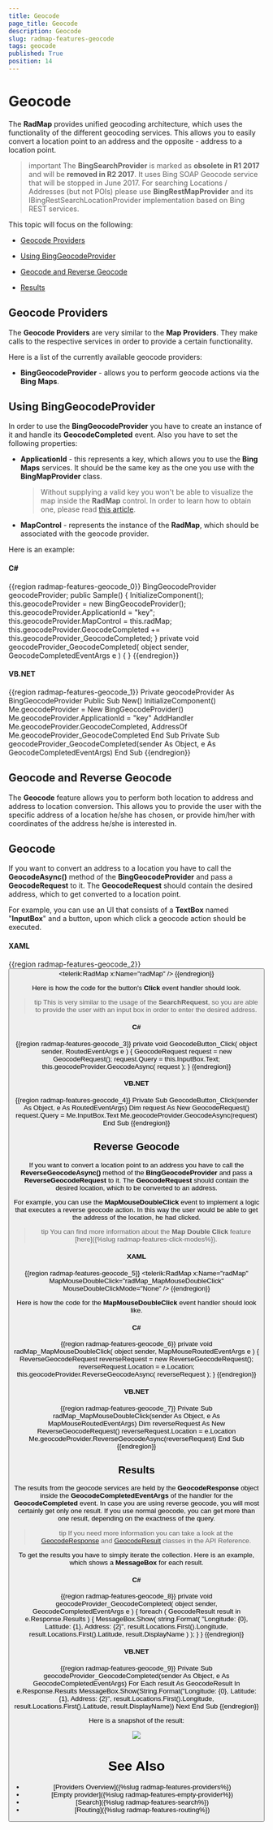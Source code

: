 ```yaml
---
title: Geocode
page_title: Geocode
description: Geocode
slug: radmap-features-geocode
tags: geocode
published: True
position: 14
---
```


# Geocode

The __RadMap__ provides unified geocoding architecture, which uses the functionality of the different geocoding services. This allows you to easily convert a location point to an address and the opposite - address to a location point.      

>important The __BingSearchProvider__ is marked as __obsolete in R1 2017__ and will be __removed in R2 2017__. It uses Bing SOAP Geocode service that will be stopped in June 2017. For searching Locations / Addresses (but not POIs) please use __BingRestMapProvider__ and its IBingRestSearchLocationProvider implementation based on Bing REST services.

This topic will focus on the following:

* [Geocode Providers](#geocode-providers)

* [Using BingGeocodeProvider](#using-bingGeocodeProvider)

* [Geocode and Reverse Geocode](#geocode-and-reverse-geocode)

* [Results](#results)

## Geocode Providers

The __Geocode Providers__ are very similar to the __Map Providers__. They make calls to the respective services in order to provide a certain functionality.        

Here is a list of the currently available geocode providers:

* __BingGeocodeProvider__ - allows you to perform geocode actions via the __Bing Maps__.            

## Using BingGeocodeProvider

In order to use the __BingGeocodeProvider__ you have to create an instance of it and handle its __GeocodeCompleted__ event. Also you have to set the following properties:        

* __ApplicationId__ - this represents a key, which allows you to use the __Bing Maps__ services. It should be the same key as the one you use with the __BingMapProvider__ class.            

	>Without supplying a valid key you won't be able to visualize the map inside the __RadMap__ control. In order to learn how to obtain one, please read [this article](http://msdn.microsoft.com/en-us/library/ee681900.aspx).
	
* __MapControl__ - represents the instance of the __RadMap__, which should be associated with the geocode provider.            

Here is an example:

#### __C#__
{{region radmap-features-geocode_0}}
	BingGeocodeProvider geocodeProvider;
	public Sample()
	{
	    InitializeComponent();
	    this.geocodeProvider = new BingGeocodeProvider();
	    this.geocodeProvider.ApplicationId = "key";
	    this.geocodeProvider.MapControl = this.radMap;
	    this.geocodeProvider.GeocodeCompleted += this.geocodeProvider_GeocodeCompleted;
	}
	private void geocodeProvider_GeocodeCompleted( object sender, GeocodeCompletedEventArgs e )
	{
	}
{{endregion}}

#### __VB.NET__
{{region radmap-features-geocode_1}}
	Private geocodeProvider As BingGeocodeProvider
	Public Sub New()
	 InitializeComponent()
	 Me.geocodeProvider = New BingGeocodeProvider()
	 Me.geocodeProvider.ApplicationId = "key"
	 AddHandler Me.geocodeProvider.GeocodeCompleted, AddressOf Me.geocodeProvider_GeocodeCompleted
	End Sub
	Private Sub geocodeProvider_GeocodeCompleted(sender As Object, e As GeocodeCompletedEventArgs)
	End Sub
{{endregion}}

## Geocode and Reverse Geocode

The __Geocode__ feature allows you to perform both location to address and address to location conversion. This allows you to provide the user with the specific address of a location he/she has chosen, or provide him/her with coordinates of the address he/she is interested in.        

## Geocode

If you want to convert an address to a location you have to call the __GeocodeAsync()__ method of the __BingGeocodeProvider__ and pass a __GeocodeRequest__ to it. The __GeocodeRequest__ should contain the desired address, which to get converted to a location point.        

For example, you can use an UI that consists of a __TextBox__ named "__InputBox__" and a button, upon which click a geocode action should be executed.        

#### __XAML__
{{region radmap-features-geocode_2}}
	<StackPanel Width="600"
	            Height="480">
	    <TextBox x:Name="InputBox"
	                Margin="0,0,0,10"
	                Width="200"
	                HorizontalAlignment="Left" />
	    <Button x:Name="GeocodeButton"
	            Content="Search"
	            Click="GeocodeButton_Click"
	            Margin="0,0,0,10"
	            HorizontalAlignment="Left" />
	    <telerik:RadMap x:Name="radMap" />
	</StackPanel>
{{endregion}}

Here is how the code for the button's __Click__ event handler should look.        

>tip This is very similar to the usage of the __SearchRequest__, so you are able to provide the user with an input box in order to enter the desired address.          

#### __C#__
{{region radmap-features-geocode_3}}
	private void GeocodeButton_Click( object sender, RoutedEventArgs e )
	{
	    GeocodeRequest request = new GeocodeRequest();
	    request.Query = this.InputBox.Text;
	    this.geocodeProvider.GeocodeAsync( request );
	}
{{endregion}}

#### __VB.NET__
{{region radmap-features-geocode_4}}
	Private Sub GeocodeButton_Click(sender As Object, e As RoutedEventArgs)
	 Dim request As New GeocodeRequest()
	 request.Query = Me.InputBox.Text
	 Me.geocodeProvider.GeocodeAsync(request)
	End Sub
{{endregion}}

## Reverse Geocode

If you want to convert a location point to an address you have to call the __ReverseGeocodeAsync()__ method of the __BingGeocodeProvider__ and pass a __ReverseGeocodeRequest__ to it. The __GeocodeRequest__ should contain the desired location, which to be converted to an address.        

For example, you can use the __MapMouseDoubleClick__ event to implement a logic that executes a reverse geocode action. In this way the user would be able to get the address of the location, he had clicked.        

>tip You can find more information about the __Map Double Click__ feature [here]({%slug radmap-features-click-modes%}).          

#### __XAML__
{{region radmap-features-geocode_5}}
	<telerik:RadMap x:Name="radMap"
	                MapMouseDoubleClick="radMap_MapMouseDoubleClick"
	                MouseDoubleClickMode="None" />
{{endregion}}

Here is how the code for the __MapMouseDoubleClick__ event handler should look like.        

#### __C#__
{{region radmap-features-geocode_6}}
	private void radMap_MapMouseDoubleClick( object sender, MapMouseRoutedEventArgs e )
	{
	    ReverseGeocodeRequest reverseRequest = new ReverseGeocodeRequest();
	    reverseRequest.Location = e.Location;
	    this.geocodeProvider.ReverseGeocodeAsync( reverseRequest );
	}
{{endregion}}

#### __VB.NET__
{{region radmap-features-geocode_7}}
	Private Sub radMap_MapMouseDoubleClick(sender As Object, e As MapMouseRoutedEventArgs)
	 Dim reverseRequest As New ReverseGeocodeRequest()
	 reverseRequest.Location = e.Location
	 Me.geocodeProvider.ReverseGeocodeAsync(reverseRequest)
	End Sub
{{endregion}}

## Results

The results from the geocode services are held by the __GeocodeResponse__ object inside the __GeocodeCompletedEventArgs__ of the handler for the __GeocodeCompleted__ event. In case you are using reverse geocode, you will most certainly get only one result. If you use normal geocode, you can get more than one result, depending on the exactness of the query.        

>tip If you need more information you can take a look at the [GeocodeResponse](http://www.telerik.com/help/silverlight/t_telerik_windows_controls_map_geocoderesponse.html) and [GeocodeResult](http://www.telerik.com/help/silverlight/t_telerik_windows_controls_map_geocoderesult.html) classes in the API Reference.          

To get the results you have to simply iterate the collection. Here is an example, which shows a __MessageBox__ for each result.        

#### __C#__
{{region radmap-features-geocode_8}}
	private void geocodeProvider_GeocodeCompleted( object sender, GeocodeCompletedEventArgs e )
	{
	    foreach ( GeocodeResult result in e.Response.Results )
	    {
	        MessageBox.Show( string.Format( "Longitude: {0}, Latitude: {1}, Address: {2}", result.Locations.First().Longitude, result.Locations.First().Latitude, result.DisplayName ) );
	    }
	}
{{endregion}}

#### __VB.NET__
{{region radmap-features-geocode_9}}
	Private Sub geocodeProvider_GeocodeCompleted(sender As Object, e As GeocodeCompletedEventArgs)
	 For Each result As GeocodeResult In e.Response.Results
	  MessageBox.Show(String.Format("Longitude: {0}, Latitude: {1}, Address: {2}", result.Locations.First().Longitude, result.Locations.First().Latitude, result.DisplayName))
	 Next
	End Sub
{{endregion}}

Here is a snapshot of the result:

![](images/RadMap_Features_Geocode_01.png)

# See Also
 * [Providers Overview]({%slug radmap-features-providers%})
 * [Empty provider]({%slug radmap-features-empty-provider%})
 * [Search]({%slug radmap-features-search%})
 * [Routing]({%slug radmap-features-routing%})